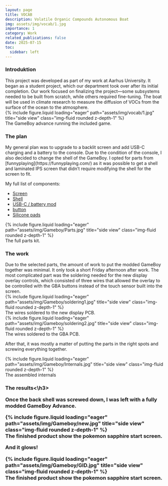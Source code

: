 ```yaml
---
layout: page
title: VOCAB
description: Volatile Organic Compounds Autonomous Boat
img: assets/img/vocab/1.jpg
importance: 1
category: Work
related_publications: false
date: 2025-07-15
toc:
  sidebar: left
---
```


<h3>Introduktion</h3>
This project was developed as part of my work at Aarhus University. It began as a student project, which our department took over after its initial completion. Our work focused on finalizing the project—some subsystems needed to be built from scratch, while others required fine-tuning. The boat will be used in climate research to measure the diffusion of VOCs from the surface of the ocean to the atmosphere.
<div class="row">
    <div class="col-sm mt-3 mt-md-0">
        {% include figure.liquid loading="eager" path="assets/img/vocab/1.jpg" title="side view" class="img-fluid rounded z-depth-1" %}
    </div>
</div>
<div class="caption">
    The GameBoy advance running the included game.
</div>

<h3>The plan</h3>
My general plan was to upgrade to a backlit screen and add USB-C charging and a battery to the console. Due to the condition of the console, I also decided to change the shell of the GameBoy. I opted for parts from [funnyplaying](https://funnyplaying.com/) as it was possible to get a shell and laminated IPS screen that didn’t require modifying the shell for the screen to fit.

My full list of components:
- [Screen](https://funnyplaying.com/products/3-0-inch-ips-agb-laminated-kit)
- [Shell](https://funnyplaying.com/products/3-0-inch-ips-agb-laminated-kit)
- [USB-C / battery mod](https://funnyplaying.com/products/gba-li-ion-rechargeable-battery-typec-module)
- [button](https://funnyplaying.com/products/agb-custom-buttons)
- [Silicone pads](https://funnyplaying.com/products/replacement-silicone-pads-for-gameboy-advance)

<div class="row">
    <div class="col-sm mt-3 mt-md-0">
        {% include figure.liquid loading="eager" path="assets/img/Gameboy/Parts.jpg" title="side view" class="img-fluid rounded z-depth-1" %}
    </div>
</div>
<div class="caption">
    The full parts kit.
</div>

<h3>The work</h3>
Due to the selected parts, the amount of work to put the modded GameBoy together was minimal. It only took a short Friday afternoon after work. The most complicated part was the soldering needed for the new display overlay controls, which consisted of three wires that allowed the overlay to be controlled with the GBA buttons instead of the touch sensor built into the screen.

<div class="row">
    <div class="col-sm mt-3 mt-md-0">
        {% include figure.liquid loading="eager" path="assets/img/Gameboy/soldering1.jpg" title="side view" class="img-fluid rounded z-depth-1" %}
    </div>
</div>
<div class="caption">
    The wires soldered to the new display PCB.
</div>

<div class="row">
    <div class="col-sm mt-3 mt-md-0">
        {% include figure.liquid loading="eager" path="assets/img/Gameboy/soldering2.jpg" title="side view" class="img-fluid rounded z-depth-1" %}
    </div>
</div>
<div class="caption">
    The wires soldered to the GBA PCB.
</div>

After that, it was mostly a matter of putting the parts in the right spots and screwing everything together.

<div class="row">
    <div class="col-sm mt-3 mt-md-0">
        {% include figure.liquid loading="eager" path="assets/img/Gameboy/Internals.jpg" title="side view" class="img-fluid rounded z-depth-1" %}
    </div>
</div>
<div class="caption">
    The assembled internals 
</div>

<h3>The results<\h3>

Once the back shell was screwed down, I was left with a fully modded GameBoy Advance.

<div class="row">
    <div class="col-sm mt-3 mt-md-0">
        {% include figure.liquid loading="eager" path="assets/img/Gameboy/new.jpg" title="side view" class="img-fluid rounded z-depth-1" %}
    </div>
</div>
<div class="caption">
    The finished product show the pokemon sapphire start screen.  
</div>

And it glows!

<div class="row">
    <div class="col-sm mt-3 mt-md-0">
        {% include figure.liquid loading="eager" path="assets/img/Gameboy/GID.jpg" title="side view" class="img-fluid rounded z-depth-1" %}
    </div>
</div>
<div class="caption">
    The finished product show the pokemon sapphire start screen.  
</div>

